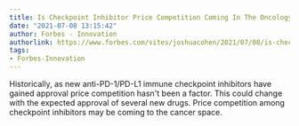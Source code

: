```yaml
---
title: Is Checkpoint Inhibitor Price Competition Coming In The Oncology Space?
date: "2021-07-08 13:15:42"
author: Forbes - Innovation
authorlink: https://www.forbes.com/sites/joshuacohen/2021/07/08/is-checkpoint-inhibitor-price-competition-coming-in-the-oncology-space/
tags:
- Forbes-Innovation
---
```

Historically, as new anti-PD-1/PD-L1 immune checkpoint inhibitors have gained approval price competition hasn't been a factor. This could change with the expected approval of several new drugs. Price competition among checkpoint inhibitors may be coming to the cancer space.